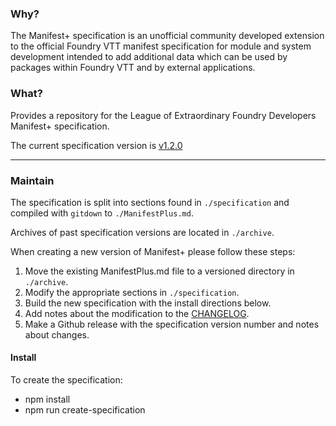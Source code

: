 ### Why?

The Manifest+ specification is an unofficial community developed extension to the official Foundry VTT manifest
specification for module and system development intended to add additional data which can be used by packages within
Foundry VTT and by external applications.

### What?

Provides a repository for the League of Extraordinary Foundry Developers Manifest+ specification.

The current specification version is [v1.2.0](./ManifestPlus.md)


----
### Maintain

The specification is split into sections found in `./specification` and compiled with `gitdown` to `./ManifestPlus.md`.

Archives of past specification versions are located in `./archive`.

When creating a new version of Manifest+ please follow these steps:
1. Move the existing ManifestPlus.md file to a versioned directory in `./archive`.
2. Modify the appropriate sections in `./specification`.
3. Build the new specification with the install directions below.
4. Add notes about the modification to the [CHANGELOG](CHANGELOG.md).
5. Make a Github release with the specification version number and notes about changes.

#### Install
To create the specification:
- npm install
- npm run create-specification 
